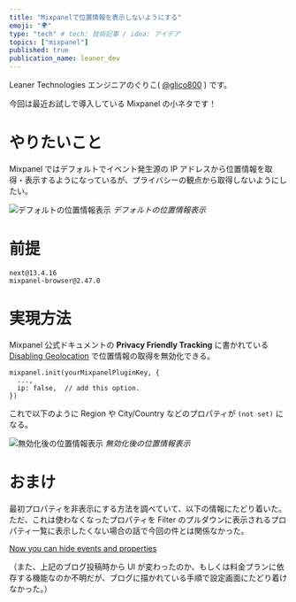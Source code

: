 ```yaml
---
title: "Mixpanelで位置情報を表示しないようにする"
emoji: "🌍"
type: "tech" # tech: 技術記事 / idea: アイデア
topics: ["mixpanel"]
published: true
publication_name: leaner_dev
---
```


Leaner Technologies エンジニアのぐりこ( [@glico800](https://twitter.com/glico800) ) です。

今回は最近お試しで導入している Mixpanel の小ネタです！

# やりたいこと
Mixpanel ではデフォルトでイベント発生源の IP アドレスから位置情報を取得・表示するようになっているが、プライバシーの観点から取得しないようにしたい。

![デフォルトの位置情報表示](https://storage.googleapis.com/zenn-user-upload/61a5b9275eb7-20230907.png)
*デフォルトの位置情報表示*

# 前提

```
next@13.4.16
mixpanel-browser@2.47.0
```

# 実現方法
Mixpanel 公式ドキュメントの **Privacy Friendly Tracking** に書かれている [Disabling Geolocation](https://docs.mixpanel.com/docs/tracking/how-tos/privacy-friendly-tracking#disabling-geolocation) で位置情報の取得を無効化できる。

```tsx:pages/_app.tsx
mixpanel.init(yourMixpanelPluginKey, {
  ...,
  ip: false,  // add this option.
})
```

これで以下のように Region や City/Country などのプロパティが `(not set)` になる。

![無効化後の位置情報表示](https://storage.googleapis.com/zenn-user-upload/6bdd0b2cd28f-20230907.png)
*無効化後の位置情報表示*

# おまけ
最初プロパティを非表示にする方法を調べていて、以下の情報にたどり着いた。
ただ、これは使わなくなったプロパティを Filter のプルダウンに表示されるプロパティ一覧に表示したくない場合の話で今回の件とは関係なかった。

[Now you can hide events and properties](https://mixpanel.com/blog/now-you-can-hide-events-and-properties/)

（また、上記のブログ投稿時から UI が変わったのか、もしくは料金プランに依存する機能なのか不明だが、ブログに描かれている手順で設定画面にたどり着けなかった。）
